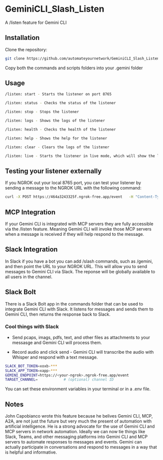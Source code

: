 # GeminiCLI_Slash_Listen
A /listen feature for Gemini CLI 

## Installation 
Clone the repository:
```bash
git clone https://github.com/automateyournetwork/GeminiCLI_Slash_Listen
```

Copy both the commands and scripts folders into your .gemini folder 

## Usage
```bash
/listen: start - Starts the listener on port 8765
```

```bash
/listen: status - Checks the status of the listener
```

```bash
/listen: stop - Stops the listener
```

```bash
/listen: logs - Shows the logs of the listener
```

```bash
/listen: health - Checks the health of the listener
```

```bash
/listen: help - Shows the help for the listener
```

```bash
/listen: clear - Clears the logs of the listener
```

```bash
/listen: live - Starts the listener in live mode, which will show the logs in real-time in the Gemini CLI terminal (local)
```


## Testing your listener externally
If you NGROK out your local 8765 port, you can test your listener by sending a message to the NGROK URL with the following command:
```bash
curl -X POST https://464a3243325f.ngrok-free.app/event   -H "Content-Type: application/json"   -d '{"source":"test","message":"This is a test message from cURL to Gemini CLI. If you are really Gemini CLI please respond with a message that, yes, you are really Gemini CLI and a pleasant haiku for the tester."}'
```

## MCP Integration
If your Gemini CLI is integrated with MCP servers they are fully accessible via the /listen feature. Meaning Gemini CLI will invoke those MCP servers when a message is received if they will help respond to the message.

## Slack Integration 
In Slack if you have a bot you can add /slash commands, such as /gemini, and then point the URL to your NGROK URL. This will allow you to send messages to Gemini CLI via Slack. The reponse will be globally available to all users in the channel.

## Slack Bolt 
There is a Slack Bolt app in the commands folder that can be used to integrate Gemini CLI with Slack. It listens for messages and sends them to Gemini CLI, then returns the response back to Slack.

### Cool things with Slack 
* Send pcaps, imags, pdfs, text, and other files as attachments to your messasge and Gemini CLI will process them.

* Record audio and click send - Gemini CLI will transcribe the audio with Whisper and respond with a text message.


```bash
SLACK_BOT_TOKEN=xoxb-***
SLACK_APP_TOKEN=xapp-***
GEMINI_ENDPOINT=https://<your-ngrok>.ngrok-free.app/event
TARGET_CHANNEL=            # (optional) channel ID
```
You can set these environment variables in your terminal or in a .env file.


## Notes
John Capobianco wrote this feature because he belives Gemini CLI, MCP, A2A, are not just the future but very much the present of automation with artificial intelligence. He is a strong advocate for the use of Gemini CLI and MCP servers in network automation. Ideally we can now tie things like Slack, Teams, and other messaging platforms into Gemini CLI and MCP servers to automate responses to messages and events. Gemini can actually participate in conversations and respond to messages in a way that is helpful and informative.